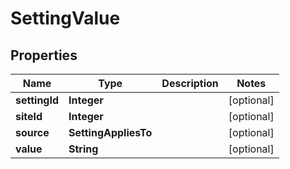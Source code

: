 

# SettingValue



## Properties

| Name | Type | Description | Notes |
|------------ | ------------- | ------------- | -------------|
|**settingId** | **Integer** |  |  [optional] |
|**siteId** | **Integer** |  |  [optional] |
|**source** | **SettingAppliesTo** |  |  [optional] |
|**value** | **String** |  |  [optional] |



